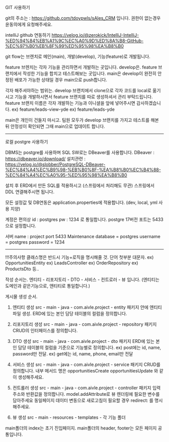 GIT 사용하기

git의 주소는 : https://github.com/tdoypwls/sAIes_CRM 입니다.
권한이 없는경우 윤동의에게 요청해주세요.

intelliJ github 연동하기
https://velog.io/@zerokick/IntelliJ-IntelliJ-%ED%94%84%EB%A1%9C%EC%A0%9D%ED%8A%B8-GitHub-%EC%97%B0%EB%8F%99%ED%95%98%EA%B8%B0


git flow는 브렌치로 메인(main), 개발(develop), 기능(feature)로 개발됩니다.

feature 브렌치는 각자 기능을 관리하면서 개발하는 곳입니다.
develop은. feature 브랜치에서 작성한 기능을 합치고 테스트해보는 곳입니다.
main은 develop이 완전히 안정된 배포가 가능한 상태일 경우 main으로 push합니다.

각자 해주셔야하는 범위는.  develop 브랜치에서 clone으로 각자 코드를 local로 옮기시고
기능을 개발하시면서 feature 브랜치를 따로 생성하셔서 관리 부탁드립니다.
feature 브랜치 이름은 각자 개발하는 기능과 이니셜을 앞에 넣어주시면 감사하겠습니다.
ex) feature/leads-view-yde
ex) feature/leads-yde

main은 개인이 건들지 마시고. 
팀원 모두가 develop 브랜치를 가지고 테스트를 해본 뒤 안정성이 확인되면 그때 main으로 업데이트 합니다.


----------------------------------------------------------------------------------------------------------------

로컬 postgre 사용하기

DBMS는 postgre를 사용하며
SQL SW로는 DBeaver를 사용합니다.
DBeaver : https://dbeaver.io/download/
설치관련 : https://velog.io/@slobber/PostgreSQL-DBeaver-%EC%84%A4%EC%B9%98-%EB%B0%8F-%EA%B8%B0%EC%B4%88-%EC%84%A4%EC%A0%95-%ED%95%98%EA%B8%B0

설치 후 ERD에서 만든 SQL를 적용하시고 (스프링에서 처리해도 무관)
스프링에서 DDL 연결해주시면 됩니다.

모든 설정값 및 DB연동은
application.properties에 적용합니다. (dev, local, yml 사용 지양)

계정은 편의상 id : postgres pw : 1234 로 통일합니다.
postgre 17버전 포트는 5433으로 설정합니다.

서버 name : project
port 5433
Maintenance database = postgres
username = postgres
password = 1234

-----------------------------------------------------------------------------------------------------------------

!!!주의사항
클래스명은 반드시 기능+로직을 명시해줄 것.  단어 첫부분 대문자. 
ex) OpportunitiesEntity
ex) LeadsController
ex) OrderRepository
ex) ProductsDto 
등..

작성 순서는.  엔티티 - 리포지토리 - DTO - 서비스 - 컨트로러 - 뷰 입니다.
(엔티티는 도메인과 같은기능으로, 앤티티로 통일합니다.)



게시물 생성 순서.

1. 엔티티 생성 
src - main - java - com.aivle.project - entity 패키지 안에 엔티티 파일 생성.
ERD에 있는 본인 담당 테이블의 컬럼을 정의합니다.

2. 리포지토리 생성
src - main - java - com.aivle.project - repository 패키지
CRUD의 인터페이스를 정의합니다.

3. DTO 생성
src - main - java - com.aivle.project - dto 패키지
ERD에 있는 본인 담당 테이블의 컬럼을 기준으로 기능별로 정의합니다.
ex) post에는 id, name, password만 전달.
ex) get에는 id, name, phone, email만 전달

4. 서비스 생성
src - main - java - com.aivle.project - service 패키지
CRUD를 정의합니다.
내부 메서드 명은 
opportunitiesCreate
opportunitiesUpdate
와 같이 생성해주세요.

5. 컨트롤러 생성
src - main - java - com.aivle.project - controller 패키지
입력 주소와 반환값을 정의합니다.
model.addAttribute로 뷰 렌더링에 필요한 변수를 담아주세요
동일페이지 데이터 변동으로 새로고침이 필요할 경우 redirect: 를 명시해주세요.


6. 뷰 생성
src - main - resources - templates - 각 기능 폴더

main폴더의 index는 초기 진입페이지.  main폴더의 header, footer는 모든 페이지 공통입니다.

